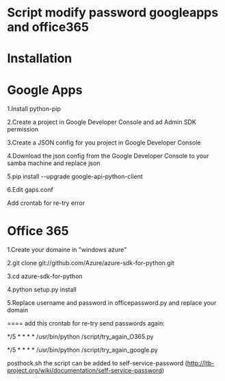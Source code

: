 Script modify password googleapps and office365
====

Installation
======

Google Apps
=========
1.Install python-pip

2.Create a project in Google Developer Console and ad Admin SDK permission
 
3.Create a JSON config for you project in Google Developer Console

4.Download the json config from the Google Developer Console to your samba machine and replace json

5.pip install --upgrade google-api-python-client

6.Edit gaps.conf 

Add crontab for re-try error

Office 365
=========
1.Create your domaine in "windows azure"

2.git clone git://github.com/Azure/azure-sdk-for-python.git

3.cd azure-sdk-for-python

4.python setup.py install

5.Replace username and password in officepassword.py and replace your domain

====
add this crontab for re-try send passwords again:

*/5 * * * * /usr/bin/python /script/try_again_O365.py

*/5 * * * * /usr/bin/python /script/try_again_google.py

posthock.sh the script can be added to self-service-password (http://ltb-project.org/wiki/documentation/self-service-password)
